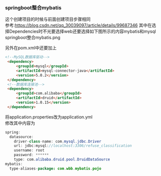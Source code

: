 ### springboot整合mybatis
这个创建项目的时候与前面创建项目步骤相同  
参考:https://blog.csdn.net/qq_30039097/article/details/99687346
其中在选择Dependencies时不光要选择web还要选择如下图所示的内容mybatis和mysql
springboot整合mybatis.png

另外在pom.xml中还要加上  

```html
<!--MySQL数据库驱动-->
 <dependency>
     <groupId>mysql</groupId>
     <artifactId>mysql-connector-java</artifactId>
     <version>5.0.2</version>
 </dependency>
 <!--数据库连接池-->
 <dependency>
     <groupId>com.alibaba</groupId>
     <artifactId>druid</artifactId>
     <version>1.0.15</version>
 </dependency>
```
将application.properties改为application.yml  
修改其中内容为  
```java
spring:
  datasource:
    driver-class-name: com.mysql.jdbc.Driver
    url: jdbc:mysql://localhost:3306/refuse_classification
    username: root
    password: ******
    type: com.alibaba.druid.pool.DruidDataSource
mybatis:
  type-aliases-package: com.wbb.mybatis.pojo
```
